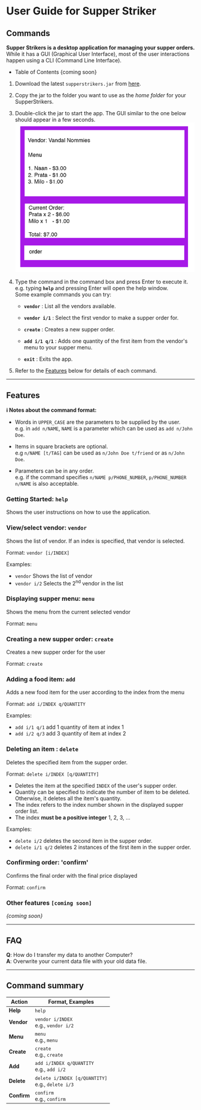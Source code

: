 # User Guide for Supper Striker

## Commands

**Supper Strikers is a desktop application for managing your supper orders.** While it has a GUI (Graphical User Interface), most of the user interactions happen using a CLI (Command Line Interface).

* Table of Contents
{coming soon}

1. Download the latest `supperstrikers.jar` from [here](https://github.com/AY2021S1-CS2103-T16-1/tp/releases).

1. Copy the jar to the folder you want to use as the _home folder_ for your SupperStrikers.

1. Double-click the jar to start the app. The GUI similar to the one below should appear in a few seconds.<br>
   ![Ui](images/Ui.png)

1. Type the command in the command box and press Enter to execute it. e.g. typing **`help`** and pressing Enter will open the help window.<br>
   Some example commands you can try:

   * **`vendor`** : List all the vendors available.

   * **`vendor i/1`** : Select the first vendor to make a supper order for.

   * **`create`** : Creates a new supper order.

   * **`add i/1 q/1`** : Adds one quantity of the first item from the vendor's menu to your supper menu.

   * **`exit`** : Exits the app.

1. Refer to the [Features](#features) below for details of each command.

--------------------------------------------------------------------------------------------------------------------

## Features

<div markdown="block" class="alert alert-info">

**:information_source: Notes about the command format:**<br>

* Words in `UPPER_CASE` are the parameters to be supplied by the user.<br>
  e.g. in `add n/NAME`, `NAME` is a parameter which can be used as `add n/John Doe`.

* Items in square brackets are optional.<br>
  e.g `n/NAME [t/TAG]` can be used as `n/John Doe t/friend` or as `n/John Doe`.

* Parameters can be in any order.<br>
  e.g. if the command specifies `n/NAME p/PHONE_NUMBER`, `p/PHONE_NUMBER n/NAME` is also acceptable.

</div>


### Getting Started: `help`

Shows the user instructions on how to use the application.


### View/select vendor: `vendor`

Shows the list of vendor. If an index is specified, that vendor is selected.

Format: `vendor [i/INDEX]`

Examples:
* `vendor` Shows the list of vendor
* `vendor i/2` Selects the 2<sup>nd</sup> vendor in the list


### Displaying supper menu: `menu`

Shows the menu from the current selected vendor

Format: `menu`


### Creating a new supper order: `create`

Creates a new supper order for the user

Format: `create`


### Adding a food item: `add`

Adds a new food item for the user according to the index from the menu

Format: `add i/INDEX q/QUANTITY`

Examples:
* `add i/1 q/1` add 1 quantity of item at index 1
* `add i/2 q/3` add 3 quantity of item at index 2


### Deleting an item : `delete`

Deletes the specified item from the supper order.

Format: `delete i/INDEX [q/QUANTITY]`

* Deletes the item at the specified `INDEX` of the user's supper order.
* Quantity can be specified to indicate the number of item to be deleted. Otherwise, it deletes all the item's quantity.
* The index refers to the index number shown in the displayed supper order list.
* The index **must be a positive integer** 1, 2, 3, …

Examples:
* `delete i/2` deletes the second item in the supper order.
* `delete i/1 q/2` deletes 2 instances of the first item in the supper order.


### Confirming order: 'confirm'

Confirms the final order with the final price displayed

Format: `confirm`


### Other features `[coming soon]`

_{coming soon}_

--------------------------------------------------------------------------------------------------------------------

## FAQ

**Q**: How do I transfer my data to another Computer?<br>
**A**: Overwrite your current data file with your old data file.

--------------------------------------------------------------------------------------------------------------------

## Command summary

Action | Format, Examples
--------|------------------
**Help**   | `help`
**Vendor** | `vendor i/INDEX` <br> e.g., `vendor i/2`
**Menu**   | `menu` <br> e.g., `menu`
**Create** | `create` <br> e.g., `create`
**Add**    | `add i/INDEX q/QUANTITY` <br> e.g., `add i/2`
**Delete** | `delete i/INDEX [q/QUANTITY]`<br> e.g., `delete i/3`
**Confirm**| `confirm` <br> e.g., `confirm`
